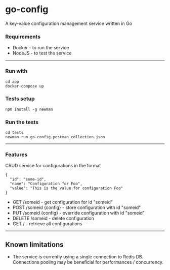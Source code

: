 go-config
====

A key-value configuration management service written in Go


### Requirements

- Docker - to run the service
- NodeJS - to test the service

---

### Run with
```
cd app
docker-compose up
```

### Tests setup
```
npm install -g newman
```

### Run the tests
```
cd tests
newman run go-config.postman_collection.json
```
---
### Features

CRUD service for configurations in the format
```
{
  "id": "some-id",
  "name": "Configuration for Foo",
  "value": "This is the value for configuration Foo"
}
```

- GET /someid - get configuration for id "someid"
- POST /someid {config} - store configuration with id "someid"
- PUT /someid {config} - override configuration with id "someid"
- DELETE /someid - delete configuration
- GET / - retrieve all configurations

---

Known limitations
---

- The service is currently using a single connection to Redis DB. Connections pooling may be beneficial for performances / concurrency.